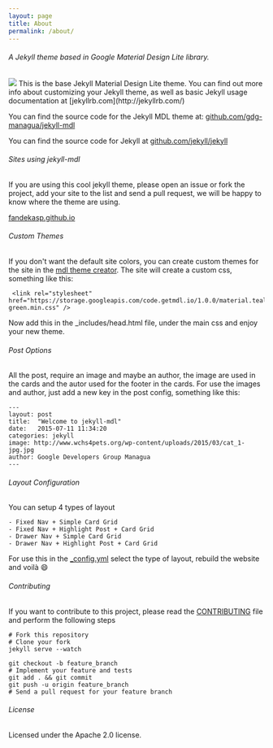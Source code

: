 ```yaml
---
layout: page
title: About
permalink: /about/
---
```

###### A Jekyll theme based in Google Material Design Lite library.

<img src='../img/07ZF3escopy.jpg'>
This is the base Jekyll Material Design Lite theme. You can find out more info about customizing your Jekyll theme, as well as basic Jekyll usage documentation at [jekyllrb.com](http://jekyllrb.com/)

You can find the source code for the Jekyll MDL theme at: [github.com/gdg-managua/jekyll-mdl](https://github.com/gdg-managua/jekyll-mdl)

You can find the source code for Jekyll at [github.com/jekyll/jekyll](https://github.com/jekyll/jekyll)

###### Sites using jekyll-mdl

If you are using this cool jekyll theme, please open an issue or fork the project, add your site to the list and send a pull request, we will be happy to know where the theme are using.

[fandekasp.github.io](http://fandekasp.github.io/)

###### Custom Themes

If you don't want the default site colors, you can create custom themes for the site in the [mdl theme creator](http://www.getmdl.io/customize/index.html). The site will create a custom css, something like this:

     <link rel="stylesheet" href="https://storage.googleapis.com/code.getmdl.io/1.0.0/material.teal-green.min.css" />

Now add this in the _includes/head.html file, under the main css and enjoy your new theme.

###### Post Options

All the post, require an image and maybe an author, the image are used in the cards and the autor used for the footer in the cards. For use the images and author, just add a new key in the post config, something like this:

    ---
    layout: post
    title:  "Welcome to jekyll-mdl"
    date:   2015-07-11 11:34:20
    categories: jekyll
    image: http://www.wchs4pets.org/wp-content/uploads/2015/03/cat_1-jpg.jpg
    author: Google Developers Group Managua
    ---

###### Layout Configuration
You can setup 4 types of layout

    - Fixed Nav + Simple Card Grid
    - Fixed Nav + Highlight Post + Card Grid
    - Drawer Nav + Simple Card Grid
    - Drawer Nav + Highlight Post + Card Grid

For use this in the [_config.yml](https://github.com/gdg-managua/jekyll-mdl/blob/master/_config.yml) select the type of layout, rebuild the website and voilà :smile:

###### Contributing
If you want to contribute to this project, please read the [CONTRIBUTING](https://github.com/gdg-managua/jekyll-mdl/blob/master/CONTRIBUTING.md) file and perform the following steps

    # Fork this repository
    # Clone your fork
    jekyll serve --watch

    git checkout -b feature_branch
    # Implement your feature and tests
    git add . && git commit
    git push -u origin feature_branch
    # Send a pull request for your feature branch

###### License
Licensed under the Apache 2.0 license.



